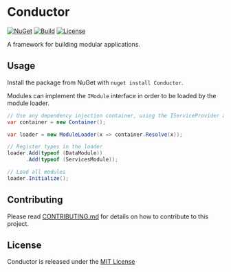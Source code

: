 # Conductor

[![NuGet](https://img.shields.io/nuget/v/Conductor?style=for-the-badge)](https://www.nuget.org/packages/Conductor) [![Build](https://img.shields.io/github/workflow/status/robertcoltheart/Conductor/build?style=for-the-badge)](https://github.com/robertcoltheart/Conductor/actions?query=workflow:build) [![License](https://img.shields.io/github/license/robertcoltheart/Conductor?style=for-the-badge)](https://github.com/robertcoltheart/Conductor/blob/master/LICENSE)

A framework for building modular applications.

## Usage
Install the package from NuGet with `nuget install Conductor`.

Modules can implement the `IModule` interface in order to be loaded by the module loader.

```csharp
// Use any dependency injection container, using the IServiceProvider as a go-between
var container = new Container();

var loader = new ModuleLoader(x => container.Resolve(x));

// Register types in the loader
loader.Add(typeof (DataModule))
	  .Add(typeof (ServicesModule));

// Load all modules
loader.Initialize();
```

## Contributing
Please read [CONTRIBUTING.md](CONTRIBUTING.md) for details on how to contribute to this project.

## License
Conductor is released under the [MIT License](LICENSE)
